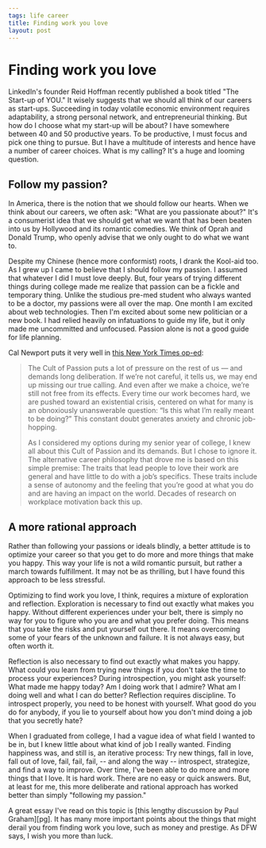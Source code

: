 ```yaml
--- 
tags: life career
title: Finding work you love
layout: post
---
```


# Finding work you love

LinkedIn's founder Reid Hoffman recently published a book titled "The Start-up of YOU." It wisely suggests that we should all think of our careers as start-ups. Succeeding in today volatile economic environment requires adaptability, a strong personal network, and entrepreneurial thinking. But how do I choose what my start-up will be about? I have somewhere between 40 and 50 productive years. To be productive, I must focus and pick one thing to pursue. But I have a multitude of interests and hence have a number of career choices. What is my calling? It's a huge and looming question.

## Follow my passion?

In America, there is the notion that we should follow our hearts. When we think about our careers, we often ask: "What are you passionate about?" It's a consumerist idea that we should get what we want that has been beaten into us by Hollywood and its romantic comedies. We think of Oprah and Donald Trump, who openly advise that we only ought to do what we want to. 

Despite my Chinese (hence more conformist) roots, I drank the Kool-aid too. As I grew up I came to believe that I should follow my passion. I assumed that whatever I did I must love deeply. But, four years of trying different things during college made me realize that passion can be a fickle and temporary thing. Unlike the studious pre-med student who always wanted to be a doctor, my passions were all over the map. One month I am excited about web technologies. Then I'm excited about some new politician or a new book. I had relied heavily on infatuations to guide my life, but it only made me uncommitted and unfocused. Passion alone is not a good guide for life planning. 

Cal Newport puts it very well in [this New York Times op-ed](http://www.nytimes.com/2012/09/30/jobs/follow-a-career-passion-let-it-follow-you.html):

>The Cult of Passion puts a lot of pressure on the rest of us — and demands long deliberation. If we’re not careful, it tells us, we may end up missing our true calling. And even after we make a choice, we’re still not free from its effects. Every time our work becomes hard, we are pushed toward an existential crisis, centered on what for many is an obnoxiously unanswerable question: “Is this what I’m really meant to be doing?” This constant doubt generates anxiety and chronic job-hopping.
>
>As I considered my options during my senior year of college, I knew all about this Cult of Passion and its demands. But I chose to ignore it. The alternative career philosophy that drove me is based on this simple premise: The traits that lead people to love their work are general and have little to do with a job’s specifics. These traits include a sense of autonomy and the feeling that you’re good at what you do and are having an impact on the world. Decades of research on workplace motivation back this up. 

## A more rational approach

Rather than following your passions or ideals blindly, a better attitude is to optimize your career so that you get to do more and more things that make you happy. This way your life is not a wild romantic pursuit, but rather a march towards fulfillment. It may not be as thrilling, but I have found this approach to be less stressful. 

Optimizing to find work you love, I think, requires a mixture of exploration and reflection. Exploration is necessary to find out exactly what makes you happy. Without different experiences under your belt, there is simply no way for you to figure who you are and what you prefer doing. This means that you take the risks and put yourself out there. It means overcoming some of your fears of the unknown and failure. It is not always easy, but often worth it. 

Reflection is also necessary to find out exactly what makes you happy. What could you learn from trying new things if you don't take the time to process your experiences? During introspection, you might ask yourself: What made me happy today? Am I doing work that I admire? What am I doing well and what I can do better? Reflection requires discipline. To introspect properly, you need to be honest with yourself. What good do you do for anybody, if you lie to yourself about how you don't mind doing a job that you secretly hate?

When I graduated from college, I had a vague idea of what field I wanted to be in, but I knew little about what kind of job I really wanted. Finding happiness was, and still is, an iterative process: Try new things, fall in love, fall out of love, fail, fail, fail, -- and along the way -- introspect, strategize, and find a way to improve. Over time, I've been able to do more and more things that I love. It is hard work. There are no easy or quick answers. But, at least for me, this more deliberate and rational approach has worked better than simply "following my passion."

A great essay I've read on this topic is [this lengthy discussion by Paul Graham][pg]. It has many more important points about the things that might derail you from finding work you love, such as money and prestige. As DFW says, I wish you more than luck. 
